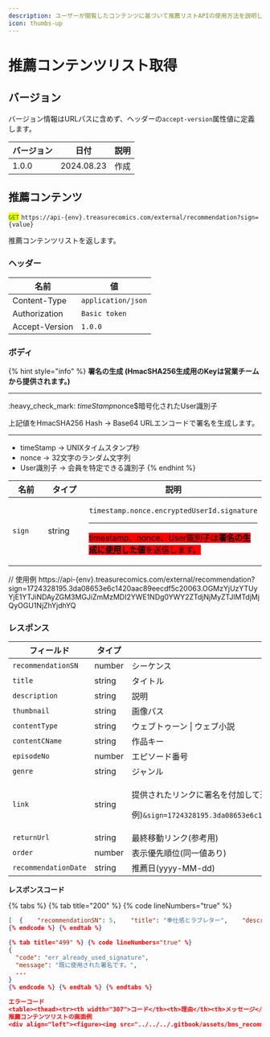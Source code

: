 ```yaml
---
description: ユーザーが閲覧したコンテンツに基づいて推薦リストAPIの使用方法を説明します。
icon: thumbs-up
---
```


# 推薦コンテンツリスト取得

## バージョン

バージョン情報はURLパスに含めず、ヘッダーの`accept-version`属性値に定義します。

| バージョン   | 日付          | 説明       |
| ------------ | ------------- | ---------- |
| 1.0.0        | 2024.08.23    | 作成       |

## 推薦コンテンツ

<mark style="color:green;">`GET`</mark> `https://api-{env}.treasurecomics.com/external/recommendation?sign={value}`

推薦コンテンツリストを返します。

### ヘッダー

| 名前            | 値                  |
| --------------- | ------------------- |
| Content-Type    | `application/json`  |
| Authorization   | `Basic token`       |
| Accept-Version  | `1.0.0`             |

### **ボディ**

{% hint style="info" %}
**署名の生成 (HmacSHA256生成用のKeyは営業チームから提供されます。)**

***

:heavy\_check\_mark: $timeStamp$nonce$暗号化されたUser識別子

上記値をHmacSHA256 Hash -> Base64 URLエンコードで署名を生成します。

***

* timeStamp -> UNIXタイムスタンプ秒
* nonce -> 32文字のランダム文字列
* User識別子 -> 会員を特定できる識別子
{% endhint %}

<table data-full-width="false"><thead><tr><th width="127">名前</th><th width="141">タイプ</th><th>説明</th></tr></thead><tbody><tr><td><code>sign</code></td><td>string</td><td><p><code>timestamp.nonce.encryptedUserId.signature</code></p><hr><p><mark style="background-color:red;">timestamp、nonce、User識別子は<strong>署名の生成に使用した値</strong>を送信します。</mark></p></td></tr></tbody></table>
// 使用例 https://api-{env}.treasurecomics.com/external/recommendation?sign=1724328195.3da08653e6c1420aac89eecdf5c20063.OGMzYjUzYTUyYjE1YTJiNDAyZGM3MGJiZmMzMDI2YWE1NDg0YWY2ZTdjNjMyZTJlMTdjMjQyOGU1NjZhYjdhYQ

### **レスポンス**

<table><thead><tr><th width="239">フィールド</th><th width="106">タイプ</th><th>説明</th></tr></thead><tbody><tr><td><code>recommendationSN</code></td><td>number</td><td>シーケンス</td></tr><tr><td><code>title</code></td><td>string</td><td>タイトル</td></tr><tr><td><code>description</code></td><td>string</td><td>説明</td></tr><tr><td><code>thumbnail</code></td><td>string</td><td>画像パス</td></tr><tr><td><code>contentType</code></td><td>string</td><td>ウェブトゥーン | ウェブ小説</td></tr><tr><td><code>contentCName</code></td><td>string</td><td>作品キー</td></tr><tr><td><code>episodeNo</code></td><td>number</td><td>エピソード番号</td></tr><tr><td><code>genre</code></td><td>string</td><td>ジャンル</td></tr><tr><td><code>link</code></td><td>string</td><td><p>提供されたリンクに署名を付加して送信</p><p>例)<code>&#x26;sign=1724328195.3da08653e6c1420aac89eecdf5c20063.OGMzYjUzYTUyYjE1YTJiNDAyZGM3MGJiZmMzMDI2YWE1NDg0YWY2ZTdjNjMyZTJlMTdjMjQyOGU1NjZhYjdhYQ</code></p></td></tr><tr><td><code>returnUrl</code></td><td>string</td><td>最終移動リンク(参考用)</td></tr><tr><td><code>order</code></td><td>number</td><td>表示優先順位(同一値あり)</td></tr><tr><td><code>recommendationDate</code></td><td>string</td><td>推薦日(yyyy-MM-dd)</td></tr></tbody></table>

**レスポンスコード**

{% tabs %}
{% tab title="200" %}
{% code lineNumbers="true" %}
```json
[  {    "recommendationSN": 5,    "title": "奉仕感とラブレター",    "description": "奉仕感とラブレターのテスト",    ...  }]
{% endcode %} {% endtab %}

{% tab title="499" %} {% code lineNumbers="true" %}
{
  "code": "err_already_used_signature",
  "message": "既に使用された署名です。",
  ...
}
{% endcode %} {% endtab %} {% endtabs %}

エラーコード
<table><thead><tr><th width="307">コード</th><th>理由</th><th>メッセージ</th></tr></thead><tbody><tr><td><mark style="color:red;"><code>err_invalid_signature</code></mark></td><td>署名検証失敗</td><td>無効な署名です。</td></tr><tr><td><mark style="color:red;"><code>err_already_used_signature</code></mark></td><td>使用済み署名の再利用<br>-> 5分間制限</td><td>既に使用された署名です。</td></tr></tbody></table>
推薦コンテンツリストの画面例
<div align="left"><figure><img src="../../../.gitbook/assets/bms_recommendation_2.png" alt="" width="375"><figcaption></figcaption></figure></div> ```
